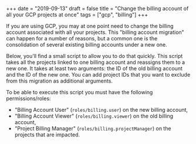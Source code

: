 +++
date = "2019-09-13"
draft = false
title = "Change the billing account of all your GCP projects at once"
tags = ["gcp", "billing"]
+++

If you are using GCP, you may at one point need to change the billing account
associated with all your projects. This "billing account migration" can happen
for a number of reasons, but a common one is the consolidation of
several existing billing accounts under a new one.

Below, you'll find a small script to allow you to do that quickly. This script takes all
the projects linked to one billing account and reassigns them to a new one. It
takes at least two arguments: the ID of the old billing account and the ID of
the new one. You can add project IDs that you want to exclude from this
migration as additional arguments.

To be able to execute this script you must have the following permissions/roles:

* "Billing Account User" (`roles/billing.user`) on the new billing account,
* "Billing Account Viewer" (`roles/billing.viewer`) on the old billing account,
* "Project Billing Manager" (`roles/billing.projectManager`) on the projects
  that are impacted.

<script src="https://gist.github.com/MrTrustor/5a75d0169c2dc7d199f1c568b6755124.js"></script>